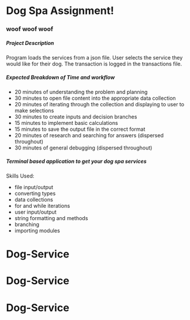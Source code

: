 # Dog Spa Assignment!
### woof woof woof

##### Project Description
Program loads the services from a json file. User selects the service they would like for their dog. The transaction is logged in the transactions file.

##### Expected Breakdown of Time and workflow
* 20 minutes of understanding the problem and planning
* 30 minutes to open file content into the appropriate data collection
* 20 minutes of iterating through the collection and displaying to user to make selections
* 30 minutes to create inputs and decision branches
* 15 minutes to implement basic calculations
* 15 minutes to save the output file in the correct format
* 20 minutes of research and searching for answers (dispersed throughout)
* 30 minutes of general debugging (dispersed throughout)

##### Terminal based application to get your dog spa services
Skills Used:
* file input/output
* converting types
* data collections
* for and while iterations
* user input/output
* string formatting and methods
* branching
* importing modules
# Dog-Service
# Dog-Service
# Dog-Service
